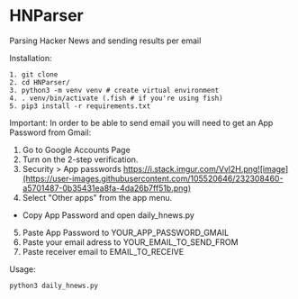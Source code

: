 # HNParser
Parsing Hacker News and sending results per email

Installation:
```
1. git clone
2. cd HNParser/
3. python3 -m venv venv # create virtual environment
4. . venv/bin/activate (.fish # if you're using fish)
5. pip3 install -r requirements.txt
```

Important: In order to be able to send email you will need to get an App Password from Gmail:
1. Go to Google Accounts Page
2. Turn on the 2-step verification.
3. Security > App passwords https://i.stack.imgur.com/Vvl2H.png![image](https://user-images.githubusercontent.com/105520646/232308460-a5701487-0b35431ea8fa-4da26b7ff51b.png)
4. Select "Other apps" from the app menu.
- Copy App Password and open daily_hnews.py
5. Paste App Password to YOUR_APP_PASSWORD_GMAIL
6. Paste your email adress to YOUR_EMAIL_TO_SEND_FROM
7. Paste receiver email to EMAIL_TO_RECEIVE

Usage:
```
python3 daily_hnews.py
```